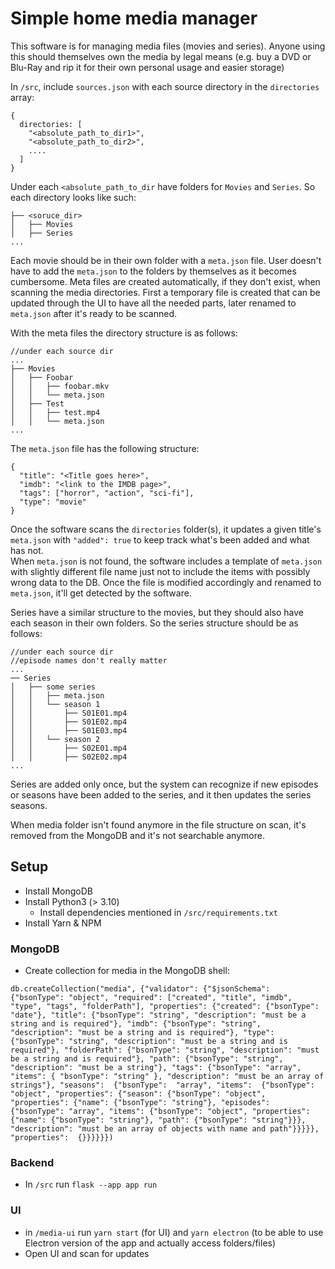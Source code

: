 # Simple home media manager

This software is for managing media files (movies and series). 
Anyone using this should themselves own the media by legal means (e.g. buy a DVD or Blu-Ray and rip it for their own personal usage and easier storage)


In `/src`, include `sources.json` with each source directory in the `directories` array:
```
{
  directories: [
    "<absolute_path_to_dir1>",
    "<absolute_path_to_dir2>",
    ....
  ]
}
``` 

Under each `<absolute_path_to_dir` have folders for `Movies` and `Series`. 
So each directory looks like such:
```
├── <soruce_dir>
│   ├── Movies
│   ├── Series
...
```

Each movie should be in their own folder with a `meta.json` file. User doesn't have to add the `meta.json` to the folders by themselves as it becomes cumbersome.
Meta files are created automatically, if they don't exist, when scanning the media directories. First a temporary file is created that can be updated through the UI to have all the needed parts, later renamed to `meta.json` after it's ready to be scanned.

With the meta files the directory structure is as follows:
```
//under each source dir
...
├── Movies
│   ├── Foobar
│   │   ├── foobar.mkv
│   │   └── meta.json
│   ├── Test
│   │   ├── test.mp4
│   │   └── meta.json
...
```
The `meta.json` file has the following structure:
```
{
  "title": "<Title goes here>", 
  "imdb": "<link to the IMDB page>", 
  "tags": ["horror", "action", "sci-fi"], 
  "type": "movie"
}
```

Once the software scans the `directories` folder(s), it updates a given title's `meta.json` 
with `"added": true` to keep track what's been added and what has not.  
When `meta.json` is not found, the software includes a template of `meta.json` 
with slightly different file name just not to include the items with possibly wrong data to the DB. 
Once the file is modified accordingly and renamed to `meta.json`, it'll get detected by the software.

Series have a similar structure to the movies, but they should also have each season in their own folders.
So the series structure should be as follows:
```
//under each source dir
//episode names don't really matter
...
── Series
│   ├── some series
│   │   ├── meta.json
│   │   └── season 1
│   │       ├── S01E01.mp4
│   │       ├── S01E02.mp4
│   │       ├── S01E03.mp4
│   │   └── season 2
│   │       ├── S02E01.mp4
│   │       ├── S02E02.mp4
...
```
Series are added only once, but the system can recognize if new episodes or seasons have been added to the series, and it then updates the series seasons.

When media folder isn't found anymore in the file structure on scan, it's removed from the MongoDB and it's not searchable anymore. 

## Setup

- Install MongoDB
- Install Python3 (> 3.10)
  - Install dependencies mentioned in `/src/requirements.txt`
- Install Yarn & NPM

### MongoDB
- Create collection for media in the MongoDB shell:
```
db.createCollection("media", {"validator": {"$jsonSchema": {"bsonType": "object", "required": ["created", "title", "imdb", "type", "tags", "folderPath"], "properties": {"created": {"bsonType": "date"}, "title": {"bsonType": "string", "description": "must be a string and is required"}, "imdb": {"bsonType": "string", "description": "must be a string and is required"}, "type": {"bsonType": "string", "description": "must be a string and is required"}, "folderPath": {"bsonType": "string", "description": "must be a string and is required"}, "path": {"bsonType": "string", "description": "must be a string"}, "tags": {"bsonType": "array", "items": { "bsonType": "string" }, "description": "must be an array of strings"}, "seasons":  {"bsonType":  "array", "items":  {"bsonType": "object", "properties": {"season": {"bsonType": "object", "properties": {"name": {"bsonType": "string"}, "episodes": {"bsonType": "array", "items": {"bsonType": "object", "properties": {"name": {"bsonType": "string"}, "path": {"bsonType": "string"}}}, "description": "must be an array of objects with name and path"}}}}}, "properties":  {}}}}}})
```

### Backend
- In `/src` run `flask --app app run`

### UI
- in `/media-ui` run `yarn start` (for UI) and `yarn electron` (to be able to use Electron version of the app and actually access folders/files)
- Open UI and scan for updates
